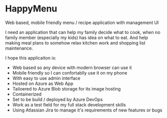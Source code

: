 # HappyMenu
Web based, mobile friendly menu / recipe application with management UI

I need an application that can help my family decide what to cook, when no family member (especially my kids) has idea on what to eat. And help making meal plans to somehow relax kitchen work and shopping list maintenance.

I hope this applicaiton is:
- Web based so any device with modern browser can use it
- Mobile friendly so I can confortablly use it on my phone
- With easy to use admin interface
- Hosted on Azure as Web App
- Tailoered to Azure Blob storage for its image hosting
- Containerized
- Set to be build / deployed by Azure DevOps
- Work as a test field for my full stack development skills
- Using Atlassian Jira to manage it's requirements of new features or bugs
